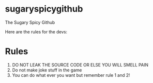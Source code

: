 # sugaryspicygithub
The Sugary Spicy Github

Here are the rules for the devs:
# Rules
1. DO NOT LEAK THE SOURCE CODE OR ELSE YOU WILL SMELL PAIN
2. Do not make joke stuff in the game
3. You can do what ever you want but remember rule 1 and 2!
